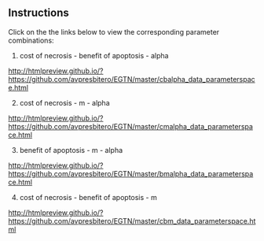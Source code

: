 ## Instructions

Click on the the links below to view the corresponding parameter combinations: 

1. cost of necrosis - benefit of apoptosis - alpha

http://htmlpreview.github.io/?https://github.com/avpresbitero/EGTN/master/cbalpha_data_parameterspace.html

2. cost of necrosis - m - alpha

http://htmlpreview.github.io/?https://github.com/avpresbitero/EGTN/master/cmalpha_data_parameterspace.html

3. benefit of apoptosis - m - alpha

http://htmlpreview.github.io/?https://github.com/avpresbitero/EGTN/master/bmalpha_data_parameterspace.html

4. cost of necrosis - benefit of apoptosis - m

http://htmlpreview.github.io/?https://github.com/avpresbitero/EGTN/master/cbm_data_parameterspace.html
